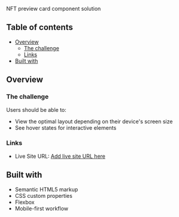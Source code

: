 NFT preview card component solution

## Table of contents

- [Overview](#overview)
  - [The challenge](#the-challenge)
  - [Links](#links)
- [Built with](#built-with)

## Overview

### The challenge

Users should be able to:

- View the optimal layout depending on their device's screen size
- See hover states for interactive elements

### Links

- Live Site URL: [Add live site URL here](https://colejj.github.io/NFT-preview-card/)

## Built with

- Semantic HTML5 markup
- CSS custom properties
- Flexbox
- Mobile-first workflow
